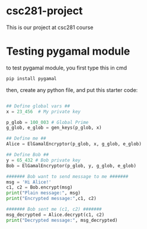 # csc281-project
This is our project at csc281 course

# Testing pygamal module

to test pygamal module, you first type this in cmd
```bash
pip install pygamal
```

then, create any python file, and put this starter code:

```python

## Define global vars ##
x = 23_456  # My private key

p_glob = 100_003 # Global Prime
g_glob, e_glob = gen_keys(p_glob, x)

## Define me ##
Alice = ElGamalEncryptor(p_glob, x, g_glob, e_glob)

## Define Bob ##
y = 65_432 # Bob private key
Bob = ElGamalEncryptor(p_glob, y, g_glob, e_glob)

####### Bob want to send message to me #######
msg = 'Hi Alice!'
c1, c2 = Bob.encrypt(msg)
print("Plain message:", msg)
print("Encrypted message:",c1, c2)

####### Bob sent me (c1, c2) #######
msg_decrypted = Alice.decrypt(c1, c2)
print("Decrypted message:", msg_decrypted)

```